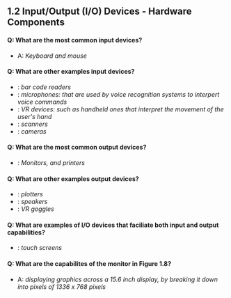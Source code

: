## 1.2 Input/Output (I/O) Devices - Hardware Components 


#### Q: What are the most common input devices?
- A: *Keyboard and mouse*


#### Q: What are other examples input devices?
- : *bar code readers*
- : *microphones: that are used by voice recognition systems to interpert voice commands*
- : *VR devices: such as handheld ones that interpret the movement of the user's hand*
- : *scanners*
- : *cameras*


#### Q: What are the most common output devices?
- : *Monitors, and printers*


#### Q: What are other examples output devices?
- : *plotters*
- : *speakers*
- : *VR goggles*


#### Q: What are examples of I/O devices that faciliate both input and output capabilities? 
- : *touch screens*


#### Q: What are the capabilites of the monitor in Figure 1.8?
- A: *displaying graphics across a 15.6 inch display, by breaking it down into pixels of 1336 x 768 pixels*